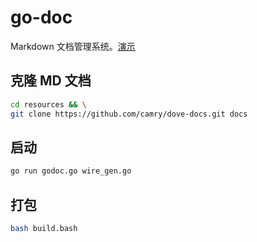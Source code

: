 # go-doc

Markdown 文档管理系统。[演示](http://119.91.22.88:3010/)

## 克隆 MD 文档

```bash
cd resources && \
git clone https://github.com/camry/dove-docs.git docs
```

## 启动

```bash
go run godoc.go wire_gen.go
```

## 打包

```bash
bash build.bash
```
